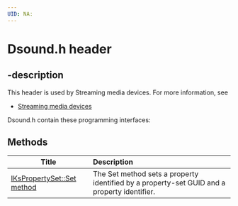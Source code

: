 ```yaml
---
UID: NA:
---
```


# Dsound.h header

## -description

This header is used by Streaming media devices. For more information, see
- [Streaming media devices](../_stream/index.md)

Dsound.h contain these programming interfaces:


## Methods

| Title   | Description   |
| ---- |:---- |
| [IKsPropertySet::Set method](nf-dsound-ikspropertyset-set.md) | The Set method sets a property identified by a property-set GUID and a property identifier. |

